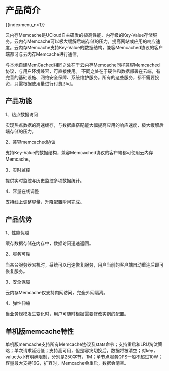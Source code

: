 # 产品简介

{{indexmenu_n>1}}

云内存Memcache是UCloud自主研发的极高性能、内存级的Key-Value存储服务。云内存Memcache可以极大缓解后端存储的压力，提高网站或应用的响应速度。云内存Memcache支持Key-Value的数据结构，兼容Memcached协议的客户端都可与云内存Memcache进行通信。

与本地自建MemCached相同之处在于云内存Memcache同样兼容Memcached协议，与用户环境兼容，可直接使用。
不同之处在于硬件和数据部署在云端，有完善的基础设施、网络安全保障、系统维护服务。所有的这些服务，都不需要投资，只需根据使用量进行付费即可。

## 产品功能

1、热点数据访问

实现热点数据的高速缓存，与数据库搭配能大幅提高应用的响应速度，极大缓解后端存储的压力。

2、兼容memcached协议

支持Key-Value的数据结构，兼容Memcached协议的客户端都可使用云内存Memcache。

3、实时监控

提供实时监控与历史监控多项数据统计。

4、容量在线调整

支持线上调整容量，升降配置瞬间完成。

## 产品优势

1、性能优越

缓存数据存储在内存中，数据访问迅速返回。

2、服务可靠

当某台服务器宕机时，系统可以迅速恢复服务，用户当前的客户端自动重连后即可恢复服务。

3、安全保障

云内存Memcache仅支持内网访问，完全外网隔离。

4、弹性伸缩

当业务规模发生变化时，用户可随时根据需要修改实例的配置。

## 单机版memcache特性

单机版memcache支持所有Memcache协议及stats命令；支持重启和LRU淘汰策略；单次请求延迟低；支持高可用，但是容灾切换后，数据将被清空；对key，value大小有明确限制，分别是250字节，1M；单节点服务QPS一般不超过10W；容量最大支持16G，扩容时，Memcache会重启，数据会清空。
